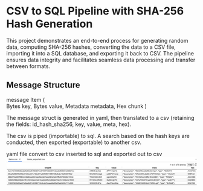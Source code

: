 
# CSV to SQL Pipeline with SHA-256 Hash Generation

This project demonstrates an end-to-end process for generating random data, computing SHA-256 hashes, converting the data to a CSV file, importing it into a SQL database, and exporting it back to CSV. The pipeline ensures data integrity and facilitates seamless data processing and transfer between formats.

## Message Structure

message Item (   
  Bytes    key,
  Bytes    value,
  Metadata metadata,
  Hex  chunk
)

The message struct is generated in yaml, then translated to a csv (retaining the fields: id_hash_sha256, key, value, meta,  hex).

The csv is piped (importable) to sql. 
A search based on the hash keys are conducted, then exported (exportable) to another csv.


yaml file convert to csv inserted to sql and exported out to csv
![csv](csv_sql_export_csv.png)
